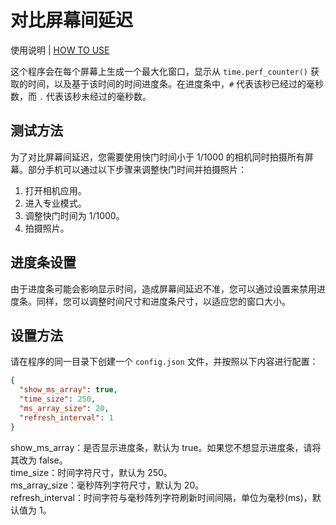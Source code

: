 # 对比屏幕间延迟
使用说明 | [HOW TO USE](https://github.com/Bili345679/Compare_screen_delay/blob/main/README_EN.md)

这个程序会在每个屏幕上生成一个最大化窗口，显示从 `time.perf_counter()` 获取的时间，以及基于该时间的时间进度条。在进度条中，`#` 代表该秒已经过的毫秒数，而 `.` 代表该秒未经过的毫秒数。

## 测试方法

为了对比屏幕间延迟，您需要使用快门时间小于 1/1000 的相机同时拍摄所有屏幕。部分手机可以通过以下步骤来调整快门时间并拍摄照片：

1. 打开相机应用。
2. 进入专业模式。
3. 调整快门时间为 1/1000。
4. 拍摄照片。

## 进度条设置

由于进度条可能会影响显示时间，造成屏幕间延迟不准，您可以通过设置来禁用进度条。同样，您可以调整时间尺寸和进度条尺寸，以适应您的窗口大小。

## 设置方法

请在程序的同一目录下创建一个 `config.json` 文件，并按照以下内容进行配置：

```json
{
  "show_ms_array": true,
  "time_size": 250,
  "ms_array_size": 20,
  "refresh_interval": 1
}
```
show_ms_array：是否显示进度条，默认为 true。如果您不想显示进度条，请将其改为 false。<br>
time_size：时间字符尺寸，默认为 250。<br>
ms_array_size：毫秒阵列字符尺寸，默认为 20。<br>
refresh_interval：时间字符与毫秒阵列字符刷新时间间隔，单位为毫秒(ms)，默认值为 1。<br>
